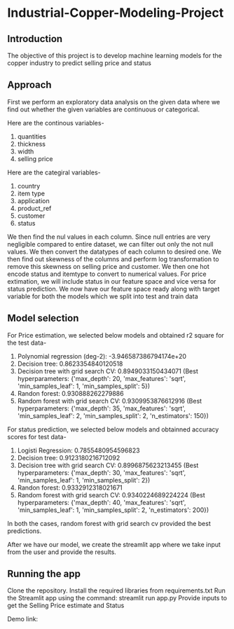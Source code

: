 # Industrial-Copper-Modeling-Project

## Introduction
The objective of this project is to develop machine learning models for the copper industry to predict selling price and status

## Approach

First we perform an exploratory data analysis on the given data where we find out whether the given variables are continuous or categorical.

Here are the continous variables-
1. quantities
2. thickness
3. width
4. selling price

Here are the categiral variables-
1. country
2. item type
3. application
4. product_ref
5. customer
6. status

We then find the nul values in each column. Since null entries are very negligible compared to entire dataset, we can filter out only the not null values.
We then convert the datatypes of each column to desired one.
We then find out skewness of the columns and perform log transformation to remove this skewness on selling price and customer.
We then one hot encode status and itemtype to convert to numerical values.
For price extimation, we will include status in our feature space and vice versa for status prediction.
We now have our feature space ready along with target variable for both the models which we split into test and train data

## Model selection

For Price estimation, we selected below models and obtained r2 square for the test data-
1. Polynomial regression (deg-2): -3.946587386794174e+20
2. Decision tree: 0.8623354840120518
3. Decision tree with grid search CV: 0.8949033150434071 (Best hyperparameters: {'max_depth': 20, 'max_features': 'sqrt', 'min_samples_leaf': 1, 'min_samples_split': 5})
4. Randon forest: 0.930888262279886
5. Random forest with grid search CV: 0.9309953876612916 (Best hyperparameters: {'max_depth': 35, 'max_features': 'sqrt', 'min_samples_leaf': 2, 'min_samples_split': 2, 'n_estimators': 150})

For status prediction, we selected below models and obtainned accuracy scores for test data-
1. Logisti Regression: 0.7855480954596823
2. Decision tree: 0.9123180216712092
3. Decision tree with grid search CV: 0.8996875623213455 (Best hyperparameters: {'max_depth': 30, 'max_features': 'sqrt', 'min_samples_leaf': 1, 'min_samples_split': 2})
4. Randon forest: 0.9332912318021671
5. Random forest with grid search CV: 0.9340224689224224 (Best hyperparameters: {'max_depth': 40, 'max_features': 'sqrt', 'min_samples_leaf': 1, 'min_samples_split': 2, 'n_estimators': 200})

In both the cases, random forest with grid search cv provided the best predictions.

After we have our model, we create the streamlit app where we take input from the user and provide the results.

## Running the app

Clone the repository.
Install the required libraries from requirements.txt
Run the Streamlit app using the command: streamlit run app.py
Provide inputs to get the Selling Price estimate and Status

Demo link: <Insert linkedin link>
